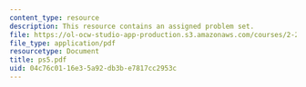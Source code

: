 ```yaml
---
content_type: resource
description: This resource contains an assigned problem set.
file: https://ol-ocw-studio-app-production.s3.amazonaws.com/courses/2-23-hydrofoils-and-propellers-spring-2007/04c76c0116e35a92db3be7817cc2953c_ps5.pdf
file_type: application/pdf
resourcetype: Document
title: ps5.pdf
uid: 04c76c01-16e3-5a92-db3b-e7817cc2953c
---
```


